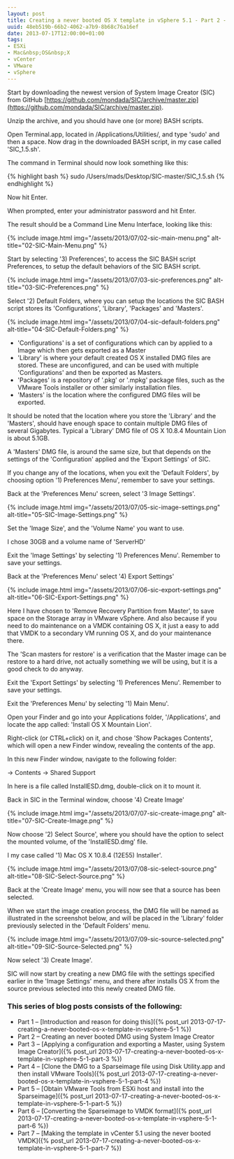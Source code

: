```yaml
---
layout: post
title: Creating a never booted OS X template in vSphere 5.1 - Part 2 - Creating an never booted DMG using System Image Creator
uuid: 48eb519b-66b2-4062-a7b9-8b68c76a16ef
date: 2013-07-17T12:00:00+01:00
tags:
- ESXi
- Mac&nbsp;OS&nbsp;X
- vCenter
- VMware
- vSphere
---
```

Start by downloading the newest version of System Image Creator (SIC) from GitHub [https://github.com/mondada/SIC/archive/master.zip](https://github.com/mondada/SIC/archive/master.zip).

Unzip the archive, and you should have one (or more) BASH scripts.

Open Terminal.app, located in /Applications/Utilities/, and type 'sudo' and then a space. Now drag in the downloaded BASH script, in my case called 'SIC_1.5.sh'<!--break-->.

The command in Terminal should now look something like this:

{% highlight bash %}
sudo /Users/mads/Desktop/SIC-master/SIC_1.5.sh
{% endhighlight %}

Now hit Enter.

When prompted, enter your administrator password and hit Enter.

The result should be a Command Line Menu Interface, looking like this:

{% include image.html img="/assets/2013/07/02-sic-main-menu.png" alt-title="02-SIC-Main-Menu.png" %}

Start by selecting '3) Preferences', to access the SIC BASH script Preferences, to setup the default behaviors of the SIC BASH script.

{% include image.html img="/assets/2013/07/03-sic-preferences.png" alt-title="03-SIC-Preferences.png" %}

Select '2) Default Folders, where you can setup the locations the SIC BASH script stores its 'Configurations', 'Library', 'Packages' and 'Masters'.

{% include image.html img="/assets/2013/07/04-sic-default-folders.png" alt-title="04-SIC-Default-Folders.png" %}

*   'Configurations' is a set of configurations which can by applied to a Image which then gets exported as a Master
*   'Library' is where your default created OS X installed DMG files are stored. These are unconfigured, and can be used with multiple 'Configurations' and then be exported as Masters.
*   'Packages' is a repository of '.pkg' or '.mpkg' package files, such as the VMware Tools installer or other similarly installation files.
*   'Masters' is the location where the configured DMG files will be exported.

It should be noted that the location where you store the 'Library' and the 'Masters', should have enough space to contain multiple DMG files of several Gigabytes. Typical a 'Library' DMG file of OS X 10.8.4 Mountain Lion is about 5.1GB.

A 'Masters' DMG file, is around the same size, but that depends on the settings of the 'Configuration' applied and the 'Export Settings' of SIC.

If you change any of the locations, when you exit the 'Default Folders', by choosing option '1) Preferences Menu', remember to save your settings.

Back at the 'Preferences Menu' screen, select '3 Image Settings'.

{% include image.html img="/assets/2013/07/05-sic-image-settings.png" alt-title="05-SIC-Image-Settings.png" %}

Set the 'Image Size', and the 'Volume Name' you want to use.

I chose 30GB and a volume name of 'ServerHD'

Exit the 'Image Settings' by selecting '1) Preferences Menu'. Remember to save your settings.

Back at the 'Preferences Menu' select '4) Export Settings'

{% include image.html img="/assets/2013/07/06-sic-export-settings.png" alt-title="06-SIC-Export-Settings.png" %}

Here I have chosen to 'Remove Recovery Partition from Master', to save space on the Storage array in VMware vSphere. And also because if you need to do maintenance on a VMDK containing OS X, it just a easy to add that VMDK to a secondary VM running OS X, and do your maintenance there.

The 'Scan masters for restore' is a verification that the Master image can be restore to a hard drive, not actually something we will be using, but it is a good check to do anyway.

Exit the 'Export Settings' by selecting '1) Preferences Menu'. Remember to save your settings.

Exit the 'Preferences Menu' by selecting '1) Main Menu'.

Open your Finder and go into your Applications folder, '/Applications', and locate the app called: 'Install OS X Mountain Lion'.

Right-click (or CTRL+click) on it, and chose 'Show Packages Contents', which will open a new Finder window, revealing the contents of the app.

In this new Finder window, navigate to the following folder:

-> Contents -> Shared Support

In here is a file called InstallESD.dmg, double-click on it to mount it.

Back in SIC in the Terminal window, choose '4) Create Image'

{% include image.html img="/assets/2013/07/07-sic-create-image.png" alt-title="07-SIC-Create-Image.png" %}

Now choose '2) Select Source', where you should have the option to select the mounted volume, of the 'InstallESD.dmg' file.

I my case called '1) Mac OS X 10.8.4 (12E55) Installer'.

{% include image.html img="/assets/2013/07/08-sic-select-source.png" alt-title="08-SIC-Select-Source.png" %}

Back at the 'Create Image' menu, you will now see that a source has been selected.

When we start the image creation process, the DMG file will be named as illustrated in the screenshot below, and will be placed in the 'Library' folder previously selected in the 'Default Folders' menu.

{% include image.html img="/assets/2013/07/09-sic-source-selected.png" alt-title="09-SIC-Source-Selected.png" %}

Now select '3) Create Image'.

SIC will now start by creating a new DMG file with the settings specified earlier in the 'Image Settings' menu, and there after installs OS X from the source previous selected into this newly created DMG file.

### This series of blog posts consists of the following:

* Part 1 – [Introduction and reason for doing this]({% post_url 2013-07-17-creating-a-never-booted-os-x-template-in-vsphere-5-1 %})
* Part 2 – Creating an never booted DMG using System Image Creator
* Part 3 – [Applying a configuration and exporting a Master, using System Image Creator]({% post_url 2013-07-17-creating-a-never-booted-os-x-template-in-vsphere-5-1-part-3 %})
* Part 4 – [Clone the DMG to a Sparseimage file using Disk Utility.app and then install VMware Tools]({% post_url 2013-07-17-creating-a-never-booted-os-x-template-in-vsphere-5-1-part-4 %})
* Part 5 – [Obtain VMware Tools from ESXi host and install into the Sparseimage]({% post_url 2013-07-17-creating-a-never-booted-os-x-template-in-vsphere-5-1-part-5 %})
* Part 6 – [Converting the Sparseimage to VMDK format]({% post_url 2013-07-17-creating-a-never-booted-os-x-template-in-vsphere-5-1-part-6 %})
* Part 7 – [Making the template in vCenter 5.1 using the never booted VMDK]({% post_url 2013-07-17-creating-a-never-booted-os-x-template-in-vsphere-5-1-part-7 %})